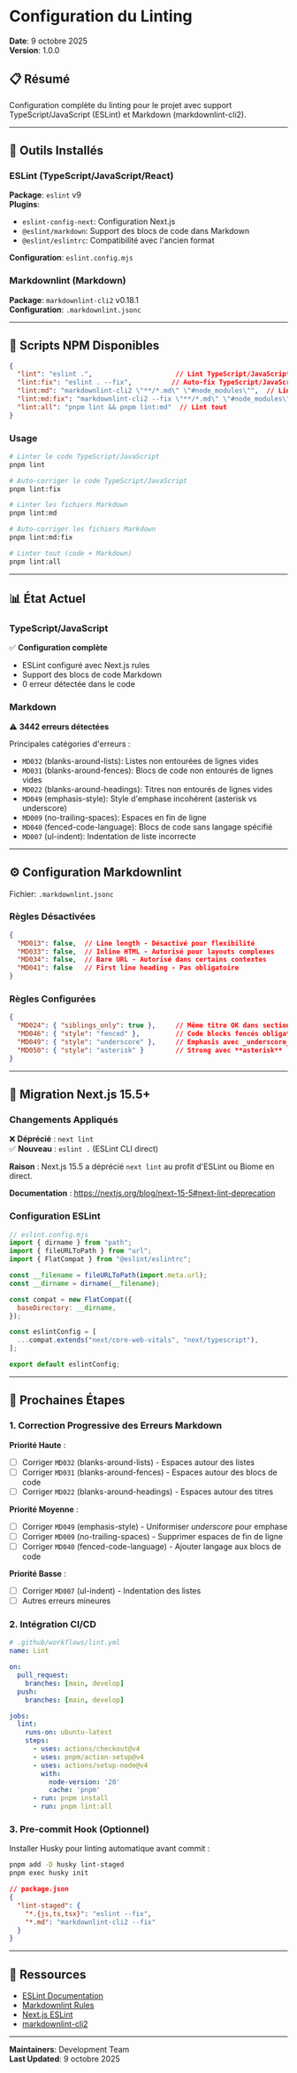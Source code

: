 # Configuration du Linting

**Date**: 9 octobre 2025  
**Version**: 1.0.0

## 📋 Résumé

Configuration complète du linting pour le projet avec support TypeScript/JavaScript (ESLint) et Markdown (markdownlint-cli2).

---

## 🔧 Outils Installés

### ESLint (TypeScript/JavaScript/React)

**Package**: `eslint` v9  
**Plugins**:
- `eslint-config-next`: Configuration Next.js
- `@eslint/markdown`: Support des blocs de code dans Markdown
- `@eslint/eslintrc`: Compatibilité avec l'ancien format

**Configuration**: `eslint.config.mjs`

### Markdownlint (Markdown)

**Package**: `markdownlint-cli2` v0.18.1  
**Configuration**: `.markdownlint.jsonc`

---

## 📜 Scripts NPM Disponibles

```json
{
  "lint": "eslint .",                     // Lint TypeScript/JavaScript
  "lint:fix": "eslint . --fix",          // Auto-fix TypeScript/JavaScript
  "lint:md": "markdownlint-cli2 \"**/*.md\" \"#node_modules\"",  // Lint Markdown
  "lint:md:fix": "markdownlint-cli2 --fix \"**/*.md\" \"#node_modules\"",  // Auto-fix Markdown
  "lint:all": "pnpm lint && pnpm lint:md"  // Lint tout
}
```

### Usage

```bash
# Linter le code TypeScript/JavaScript
pnpm lint

# Auto-corriger le code TypeScript/JavaScript
pnpm lint:fix

# Linter les fichiers Markdown
pnpm lint:md

# Auto-corriger les fichiers Markdown
pnpm lint:md:fix

# Linter tout (code + Markdown)
pnpm lint:all
```

---

## 📊 État Actuel

### TypeScript/JavaScript
✅ **Configuration complète**
- ESLint configuré avec Next.js rules
- Support des blocs de code Markdown
- 0 erreur détectée dans le code

### Markdown
⚠️ **3442 erreurs détectées**

Principales catégories d'erreurs :
- `MD032` (blanks-around-lists): Listes non entourées de lignes vides
- `MD031` (blanks-around-fences): Blocs de code non entourés de lignes vides
- `MD022` (blanks-around-headings): Titres non entourés de lignes vides
- `MD049` (emphasis-style): Style d'emphase incohérent (asterisk vs underscore)
- `MD009` (no-trailing-spaces): Espaces en fin de ligne
- `MD040` (fenced-code-language): Blocs de code sans langage spécifié
- `MD007` (ul-indent): Indentation de liste incorrecte

---

## ⚙️ Configuration Markdownlint

Fichier: `.markdownlint.jsonc`

### Règles Désactivées

```json
{
  "MD013": false,  // Line length - Désactivé pour flexibilité
  "MD033": false,  // Inline HTML - Autorisé pour layouts complexes
  "MD034": false,  // Bare URL - Autorisé dans certains contextes
  "MD041": false   // First line heading - Pas obligatoire
}
```

### Règles Configurées

```json
{
  "MD024": { "siblings_only": true },     // Même titre OK dans sections différentes
  "MD046": { "style": "fenced" },         // Code blocks fencés obligatoires
  "MD049": { "style": "underscore" },     // Emphasis avec _underscore_
  "MD050": { "style": "asterisk" }        // Strong avec **asterisk**
}
```

---

## 🚀 Migration Next.js 15.5+

### Changements Appliqués

❌ **Déprécié** : `next lint`  
✅ **Nouveau** : `eslint .` (ESLint CLI direct)

**Raison** : Next.js 15.5 a déprécié `next lint` au profit d'ESLint ou Biome en direct.

**Documentation** : https://nextjs.org/blog/next-15-5#next-lint-deprecation

### Configuration ESLint

```javascript
// eslint.config.mjs
import { dirname } from "path";
import { fileURLToPath } from "url";
import { FlatCompat } from "@eslint/eslintrc";

const __filename = fileURLToPath(import.meta.url);
const __dirname = dirname(__filename);

const compat = new FlatCompat({
  baseDirectory: __dirname,
});

const eslintConfig = [
  ...compat.extends("next/core-web-vitals", "next/typescript"),
];

export default eslintConfig;
```

---

## 📝 Prochaines Étapes

### 1. Correction Progressive des Erreurs Markdown

**Priorité Haute** :
- [ ] Corriger `MD032` (blanks-around-lists) - Espaces autour des listes
- [ ] Corriger `MD031` (blanks-around-fences) - Espaces autour des blocs de code
- [ ] Corriger `MD022` (blanks-around-headings) - Espaces autour des titres

**Priorité Moyenne** :
- [ ] Corriger `MD049` (emphasis-style) - Uniformiser _underscore_ pour emphase
- [ ] Corriger `MD009` (no-trailing-spaces) - Supprimer espaces de fin de ligne
- [ ] Corriger `MD040` (fenced-code-language) - Ajouter langage aux blocs de code

**Priorité Basse** :
- [ ] Corriger `MD007` (ul-indent) - Indentation des listes
- [ ] Autres erreurs mineures

### 2. Intégration CI/CD

```yaml
# .github/workflows/lint.yml
name: Lint

on:
  pull_request:
    branches: [main, develop]
  push:
    branches: [main, develop]

jobs:
  lint:
    runs-on: ubuntu-latest
    steps:
      - uses: actions/checkout@v4
      - uses: pnpm/action-setup@v4
      - uses: actions/setup-node@v4
        with:
          node-version: '20'
          cache: 'pnpm'
      - run: pnpm install
      - run: pnpm lint:all
```

### 3. Pre-commit Hook (Optionnel)

Installer Husky pour linting automatique avant commit :

```bash
pnpm add -D husky lint-staged
pnpm exec husky init
```

```json
// package.json
{
  "lint-staged": {
    "*.{js,ts,tsx}": "eslint --fix",
    "*.md": "markdownlint-cli2 --fix"
  }
}
```

---

## 🔗 Ressources

- [ESLint Documentation](https://eslint.org/)
- [Markdownlint Rules](https://github.com/DavidAnson/markdownlint/blob/main/doc/Rules.md)
- [Next.js ESLint](https://nextjs.org/docs/app/building-your-application/configuring/eslint)
- [markdownlint-cli2](https://github.com/DavidAnson/markdownlint-cli2)

---

**Maintainers**: Development Team  
**Last Updated**: 9 octobre 2025
